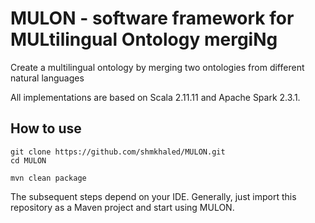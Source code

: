 # MULON - software framework for MULtilingual Ontology mergiNg
Create a multilingual ontology by merging two ontologies from different natural languages

All implementations are based on Scala 2.11.11 and Apache Spark 2.3.1. 

How to use
----------
````
git clone https://github.com/shmkhaled/MULON.git
cd MULON

mvn clean package
````

The subsequent steps depend on your IDE. Generally, just import this repository as a Maven project and start using MULON.
